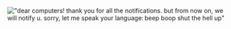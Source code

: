 !["dear computers! thank you for all the notifications. but from now on, we will notify u. sorry, let me speak your language: beep boop shut the hell up"](https://i.imgur.com/LwFrOY3.png)
